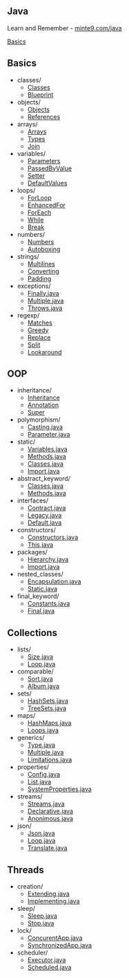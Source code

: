 ## Java 

Learn and Remember - [minte9.com/java](https://www.minte9.com/java)

[Basics](/minte9/java-pages/blob/main/README.md#Basics)

## Basics
  * classes/
    * [Classes](/src/main/java/com/minte9/basics/classes/Classes.java)
    * [Blueprint](/src/main/java/com/minte9/basics/classes/Blueprint.java)
  * objects/
    * [Objects](/src/main/java/com/minte9/basics/objects/Objects.java)
    * [References](/src/main/java/com/minte9/basics/objects/References.java)
  * arrays/
    * [Arrays](/src/main/java/com/minte9/basics/arrays/Arrays.java)
    * [Types](/src/main/java/com/minte9/basics/arrays/Types.java)
    * [Join](/src/main/java/com/minte9/basics/arrays/Join.java)
  * variables/
    * [Parameters](/src/main/java/com/minte9/basics/variables/Parameters.java)
    * [PassedByValue](/src/main/java/com/minte9/basics/variables/PassedByValue.java)
    * [Setter](/src/main/java/com/minte9/basics/variables/Setter.java)
    * [DefaultValues](/src/main/java/com/minte9/basics/variables/DefaultValues.java)
  * loops/
    * [ForLoop](/src/main/java/com/minte9/basics/loops/ForLoop.java)
    * [EnhancedFor](/src/main/java/com/minte9/basics/loops/EnhancedFor.java)
    * [ForEach](/src/main/java/com/minte9/basics/loops/ForEach.java)
    * [While](/src/main/java/com/minte9/basics/loops/While.java)
    * [Break](/src/main/java/com/minte9/basics/loops/Break.java)
  * numbers/
    * [Numbers](/src/main/java/com/minte9/basics/numbers/Numbers.java)
    * [Autoboxing](/src/main/java/com/minte9/basics/numbers/Autoboxing.java) 
  * strings/
    * [Multilines](/src/main/java/com/minte9/basics/strings/Multilines.java)
    * [Converting](/src/main/java/com/minte9/basics/strings/Converting.java)
    * [Padding](/src/main/java/com/minte9/basics/strings/Padding.java)
  * exceptions/
    * [Finally.java](/src/main/java/com/minte9/basics/exceptions/Finally.java)
    * [Multiple.java](/src/main/java/com/minte9/basics/exceptions/Multiple.java)
    * [Throws.java](/src/main/java/com/minte9/basics/exceptions/Throws.java)
  * regexp/
    * [Matches](/src/main/java/com/minte9/basics/regexp/Matches.java)
    * [Greedy](/src/main/java/com/minte9/basics/regexp/Greedy.java)
    * [Replace](/src/main/java/com/minte9/basics/regexp/Replace.java)
    * [Split](/src/main/java/com/minte9/basics/regexp/Split.java)
    * [Lookaround](/src/main/java/com/minte9/basics/regexp/Lookaround.java)

## OOP
  * inheritance/
    * [Inheritance](/src/main/java/com/minte9/oop/inheritance/Inheritance.java)
    * [Annotation](/src/main/java/com/minte9/oop/inheritance/Annotation.java)
    * [Super](/src/main/java/com/minte9/oop/inheritance/Super.java)
  * polymorphism/
    * [Casting.java](/src/main/java/com/minte9/oop//polymorphism/Casting.java)
    * [Parameter.java](/src/main/java/com/minte9/oop/polymorphism/Parameter.java)
  * static/
    * [Variables.java](/src/main/java/com/minte9/oop/static_keyword/Variables.java)
    * [Methods.java](/src/main/java/com/minte9/oop/static_keyword/Methods.java)
    * [Classes.java](/src/main/java/com/minte9/oop/static_keyword/Classes.java)
    * [Import.java](/src/main/java/com/minte9/oop/static_keyword/Import.java)
  * abstract_keyword/
    * [Classes.java](/src/main/java/com/minte9/oop/abstract_keyword/Classes.java)
    * [Methods.java](/src/main/java/com/minte9/oop/abstract_keyword/Methods.java)
  * interfaces/
    * [Contract.java](/src/main/java/com/minte9/oop/interfaces/Contract.java)
    * [Legacy.java](/src/main/java/com/minte9/oop/interfaces/Legacy.java)
    * [Default.java](/src/main/java/com/minte9/oop/interfaces/Default.java)
  * constructors/
    * [Constructors.java](/src/main/java/com/minte9/oop/constructors/Constructors.java)
    * [This.java](/src/main/java/com/minte9/oop/constructors/This.java)
  * packages/
    * [Hierarchy.java](/src/main/java/com/minte9/oop/packages/Hierarchy.java)
    * [Import.java](/src/main/java/com/minte9/oop/packages/Import.java)
  * nested_classes/
    * [Encapsulation.java](/src/main/java/com/minte9/oop/nested_classes/Encapsulation.java)
    * [Static.java](/src/main/java/com/minte9/oop/nested_classes/Static.java)
  * final_keyword/
    * [Constants.java](/src/main/java/com/minte9/oop/final_keyword/Constants.java)
    * [Final.java](/src/main/java/com/minte9/oop/final_keyword/Final.java)

## Collections
  * lists/
    * [Size.java](/src/main/java/com/minte9/collections/lists/Size.java)
    * [Loop.java](/src/main/java/com/minte9/collections/lists/Loop.java)
  * comparable/
    * [Sort.java](/src/main/java/com/minte9/collections/comparable/Sort.java)
    * [Album.java](/src/main/java/com/minte9/collections/comparable/Album.java)
  * sets/
    * [HashSets.java](/src/main/java/com/minte9/collections/sets/HashSets.java)
    * [TreeSets.java](/src/main/java/com/minte9/collections/sets/TreeSets.java)
  * maps/
    * [HashMaps.java](/src/main/java/com/minte9/collections/maps/HashMaps.java)
    * [Loops.java](/src/main/java/com/minte9/collections/maps/Loops.java)
  * generics/
    * [Type.java](/src/main/java/com/minte9/collections/generics/Type.java)
    * [Multiple.java](/src/main/java/com/minte9/collections/generics/Multiple.java)
    * [Limitations.java](/src/main/java/com/minte9/collections/generics/Limitations.java)
  * properties/
    * [Config.java](/src/main/java/com/minte9/collections/properties/Config.java)
    * [List.java](/src/main/java/com/minte9/collections/properties/List.java)
    * [SystemProperties.java](/src/main/java/com/minte9/collections/properties/SystemProperties.java)
  * streams/
    * [Streams.java](/src/main/java/com/minte9/collections/streams/Streams.java)
    * [Declarative.java](/src/main/java/com/minte9/collections/streams/Declarative.java)
    * [Anonimous.java](/src/main/java/com/minte9/collections/streams/Anonimous.java)
  * json/
    * [Json.java](/src/main/java/com/minte9/collections/json/Json.java)
    * [Loop.java](/src/main/java/com/minte9/collections/json/Loop.java)
    * [Translate.java](/src/main/java/com/minte9/collections/json/Translate.java)

## Threads
  * creation/
    * [Extending.java](/src/main/java/com/minte9/threads/creation/Extending.java)
    * [Implementing.java](/src/main/java/com/minte9/threads/creation/Implementing.java)
  * sleep/
    * [Sleep.java](/src/main/java/com/minte9/threads/sleep/Sleep.java)
    * [Stop.java](/src/main/java/com/minte9/threads/sleep/Stop.java)
  * lock/
    * [ConcurentApp.java](/src/main/java/com/minte9/threads/lock/ConcurentApp.java)
    * [SynchronizedApp.java](/src/main/java/com/minte9/threads/lock/SynchronizedApp.java)
  * scheduler/
    * [Executor.java](/src/main/java/com/minte9/threads/scheduler/Executor.java)
    * [Scheduled.java](/src/main/java/com/minte9/threads/scheduler/Scheduled.java)
